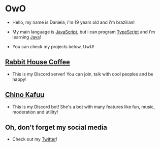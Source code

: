 # OwO

- Hello, my name is Daniela, i'm 19 years old and i'm brazilian!

- My main language is [JavaScript](https://pt.wikipedia.org/wiki/JavaScript), but i can program [TypeScript](https://pt.wikipedia.org/wiki/TypeScript) and i'm learning [Java](https://en.wikipedia.org/wiki/Java_(programming_language))!

- You can check my projects below, UwU!

## [Rabbit House Coffee](https://discord.gg/CAm9cSU)
  - This is my Discord server! You can join, talk with cool peoples and be happy!
## [Chino Kafuu](https://discordapp.com/oauth2/authorize?client_id=481282441294905344&scope=bot&permissions=2117578239)
  - This is my Discord bot! She's a bot with many features like fun, music, moderation and utility!

## Oh, don't forget my social media 
  - Check out my [Twitter](https://twitter.com/DanielaGC_0)!
